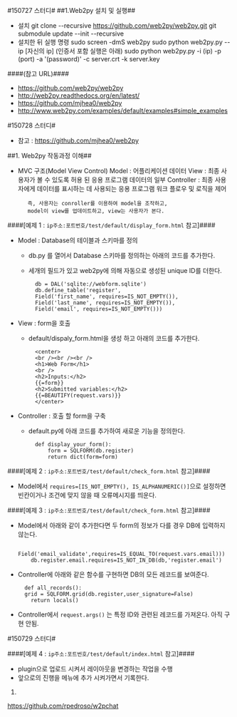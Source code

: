 #150727 스터디#
##1.Web2py 설치 및 실행##

- 설치 
		 git clone --recursive https://github.com/web2py/web2py.git
         git submodule update --init --recursive
- 설치한 뒤 실행 명령 
		 sudo screen -dmS web2py sudo python web2py.py --ip [자신의 ip]
         (인증서 포함 실행은 아래)
		 sudo python web2py.py -i (ip) -p (port) -a '(password)' -c server.crt -k server.key
         
####(참고 URL)####
- https://github.com/web2py/web2py
- http://web2py.readthedocs.org/en/latest/
- https://github.com/mjhea0/web2py
- http://www.web2py.com/examples/default/examples#simple_examples

#150728 스터디#
- 참고 : https://github.com/mjhea0/web2py

##1. Web2py 작동과정 이해##
- MVC 구조(Model View Control)
	 	 Model : 어플리케이션 데이터
         View : 최종 사용자가 볼 수 있도록 허용 된 응용 프로그램 데이터의 일부
         Controller : 최종 사용자에게 데이터를 표시하는 데 사용되는 응용 프로그램 워크 플로우 및 로직을 제어
         
         즉, 사용자는 conroller를 이용하여 model을 조작하고,
         model이 view를 업데이트하고, view는 사용자가 본다.
         
         
####[예제 1 : `ip주소:포트번호/test/default/display_form.html` 참고]####
- Model : Database의 테이블과 스키마를 정의
	- db.py 를 열어서 Database 스키마를 정의하는 아래의 코드를 추가한다.
	- 세개의 필드가 있고 web2py에 의해 자동으로 생성된 unique ID를 더한다.
	
    	 	db = DAL('sqlite://webform.sqlite')
		 	db.define_table('register',
    		Field('first_name', requires=IS_NOT_EMPTY()),
    		Field('last_name', requires=IS_NOT_EMPTY()),
    		Field('email', requires=IS_NOT_EMPTY()))
            
- View : form을 호출
	- default/dispaly_form.html을 생성 하고 아래의 코드를 추가한다.
	
			<center>
			<br /><br /><br />
			<h1>Web Form</h1>
			<br />
			<h2>Inputs:</h2>
			{{=form}}
			<h2>Submitted variables:</h2>
			{{=BEAUTIFY(request.vars)}}
			</center>

- Controller : 호출 할 form을 구축
	- default.py에 아래 코드를 추가하여 새로운 기능을 정의한다.
	
			def display_your_form():
    			form = SQLFORM(db.register)
    			return dict(form=form)

####[예제 2 : `ip주소:포트번호/test/default/check_form.html` 참고]####

- Model에서 `requires=[IS_NOT_EMPTY(), IS_ALPHANUMERIC()]`으로 설정하면
	빈칸이거나 조건에 맞지 않을 때 오류메시지를 띄운다.
    
####[예제 3 : `ip주소:포트번호/test/default/check_form.html` 참고]####

- Model에서 아래와 같이 추가한다면 두 form의 정보가 다를 경우 DB에 입력하지 않는다.

		  Field('email_validate',requires=IS_EQUAL_TO(request.vars.email)))
		  db.register.email.requires=IS_NOT_IN_DB(db,'register.email')
        
- Controller에 아래와 같은 함수를 구현하면 DB의 모든 레코드를 보여준다.

		def all_records():
      	grid = SQLFORM.grid(db.register,user_signature=False)
    	  return locals()
        
- Controller에서  `request.args()` 는 특정 ID와 관련된 레코드를 가져온다.
		아직 구현 안됨.

#150729 스터디#

####[예제 4 : `ip주소:포트번호/test/default/index.html` 참고]####
- plugin으로 업로드 시켜서 레이아웃을 변경하는 작업을 수행
- 앞으로의 진행을 메뉴에 추가 시켜가면서 기록한다.

1.
https://github.com/rpedroso/w2pchat
